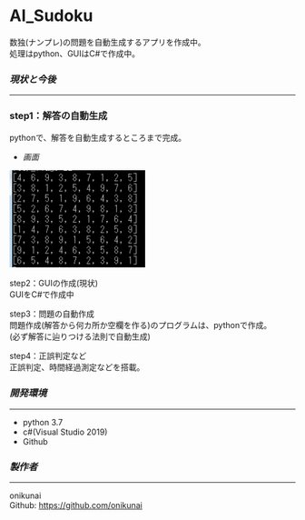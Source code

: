 # **AI_Sudoku**
数独(ナンプレ)の問題を自動生成するアプリを作成中。  
処理はpython、GUIはC#で作成中。  


### *現状と今後*
---
### step1：解答の自動生成  
pythonで、解答を自動生成するところまで完成。
* *画面*  
<img width="240" alt="画像の読み込み失敗" src='./demo/images/sample01.png'>  

step2：GUIの作成(現状)  
GUIをC#で作成中  

step3：問題の自動作成  
問題作成(解答から何カ所か空欄を作る)のプログラムは、pythonで作成。  
(必ず解答に辿りつける法則で自動生成)  

step4：正誤判定など  
正誤判定、時間経過測定などを搭載。  


### *開発環境*
---
* python 3.7  
* c#(Visual Studio 2019)  
* Github  


### *製作者*
---
onikunai  
Github: https://github.com/onikunai  


